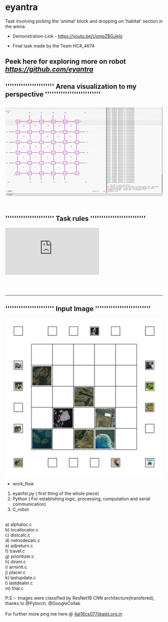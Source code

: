 # eyantra
 Task involving picking the 'animal' block and dropping on 'habitat' section in the arena.

* Demonstration-Link - https://youtu.be/UxmpZBGJelg 

* Final task made by the Team HC#\_4674  

<b> Peek here for exploring more on robot <i> https://github.com/eyantra </i> </b>
---------------------------------------------------------------------------------------
''''''''''''''''''''''  Arena visualization to my perspective '''''''''''''''''''''''''
---------------------------------------------------------------------------------------

![Arena_image](https://github.com/ravish0007/eyantra/blob/master/arena_vis.png )
<br>
<br>
---------------------------------------------------------------------------------------
''''''''''''''''''''''           Task rules                   '''''''''''''''''''''''''
---------------------------------------------------------------------------------------
![Task_PDF](https://github.com/ravish0007/eyantra/blob/master/rulebook_hc.pdf)

<br>
<br>

---------------------------------------------------------------------------------------
''''''''''''''''''''''             Input Image                '''''''''''''''''''''''''
---------------------------------------------------------------------------------------



![input_image](https://github.com/ravish0007/eyantra/blob/master/Original.png )

* work_flow
1) eyanfst.py ( first thing of the whole piece)<br>
2) Python ( For establishing logic, processing, computation and serial communication)<br>
3) C_robot<br>
<br>
a) alphaloc.c <br>
b) locallocator.c <br>
c) distcalc.c <br>
d) netnodecalc.c <br>
e) adjreturn.c  <br>
f) travel.c <br>
g) prioritizer.c <br>
h) dirani.c   <br>            
i) arminit.c  <br>
j) placer.c  <br>
k) lastupdate.c <br>
l) lastdealer.c  <br>    
m) trial.c   <br>

P.S :- Images were classified by ResNet18 CNN architecture(transfered), thanks to @Pytorch, @GoogleCollab
<br><br>
For further more ping me here @ <email> 4al16cs077@aiet.org.in</email>
